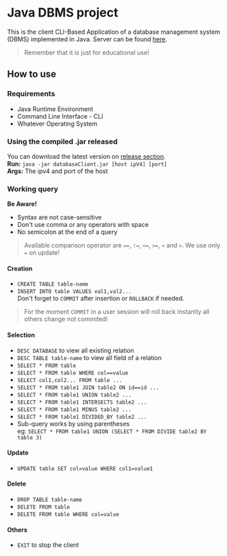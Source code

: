 # Java DBMS project

This is the client CLI-Based Application of a database management system (DBMS) implemented in Java.
Server can be found <a href='https://github.com/mendrika261/database'>here</a>.

> Remember that it is just for educational use!

## How to use

### Requirements
* Java Runtime Environment
* Command Line Interface - CLI
* Whatever Operating System

### Using the compiled .jar released
You can download the latest version on <a href='https://github.com/mendrika261/databaseClient/releases'>release section</a>.<br>
**Run:** `java -jar databaseClient.jar [host ipV4] [port]`<br>
**Args:** The ipv4 and port of the host

### Working query
**Be Aware!** <br>
- Syntax are not case-sensitive
- Don't use comma or any operators with space
- No semicolon at the end of a query
> Available comparison operator are `==`, `!=`, `<=`, `>=`, `<` and `>`.
    We use only `=` on update!

#### Creation
  * `CREATE TABLE table-name`
  * `INSERT INTO table VALUES val1,val2...`
    <br>Don't forget to `COMMIT` after insertion or `ROLLBACK` if needed.
  >For the moment `COMMIT` in a user session will roll back instantly all others change not commited!

#### Selection
  * `DESC DATABASE` to view all existing relation
  * `DESC TABLE table-name` to view all field of a relation
  * `SELECT * FROM table`
  * `SELECT * FROM table WHERE col==value`
  * `SELECT col1,col2... FROM table ...`
  * `SELECT * FROM table1 JOIN table2 ON id==id ...`
  * `SELECT * FROM table1 UNION table2 ...`
  * `SELECT * FROM table1 INTERSECTS table2 ...`
  * `SELECT * FROM table1 MINUS table2 ...`
  * `SELECT * FROM table1 DIVIDED_BY table2 ...`
  * Sub-query works by using parentheses
    <br>eg: `SELECT * FROM table1 UNION (SELECT * FROM DIVIDE table2 BY table 3)`

#### Update
  * `UPDATE table SET col=value WHERE col1=value1`

#### Delete
  * `DROP TABLE table-name`
  * `DELETE FROM table`
  * `DELETE FROM table WHERE col=value`

#### Others
  * `EXIT` to stop the client